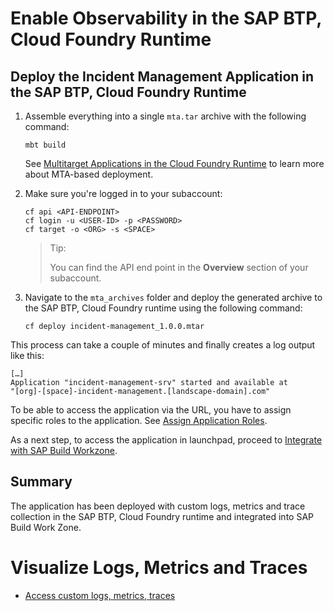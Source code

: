 # Enable Observability in the SAP BTP, Cloud Foundry Runtime

## Deploy the Incident Management Application in the SAP BTP, Cloud Foundry Runtime

1. Assemble everything into a single `mta.tar` archive with the following command:

    ```
    mbt build
    ```
    See [Multitarget Applications in the Cloud Foundry Runtime](https://help.sap.com/docs/btp/sap-business-technology-platform/multitarget-applications-in-cloud-foundry-environment) to learn more about MTA-based deployment.


2. Make sure you're logged in to your subaccount:

    ```
    cf api <API-ENDPOINT>
    cf login -u <USER-ID> -p <PASSWORD>
    cf target -o <ORG> -s <SPACE>
    ```
    >Tip:
    >
    >You can find the API end point in the **Overview** section of your subaccount.
    >
    
3. Navigate to the `mta_archives` folder and deploy the generated archive to the SAP BTP, Cloud Foundry runtime using the following command:

    ```
    cf deploy incident-management_1.0.0.mtar 
    ```

This process can take a couple of minutes and finally creates a log output like this:

```
[…]
Application "incident-management-srv" started and available at
"[org]-[space]-incident-management.[landscape-domain].com"
```

To be able to access the application via the URL, you have to assign specific roles to the application. See [Assign Application Roles](https://developers.sap.com/tutorials/user-role-assignment.html).

As a next step, to access the application in launchpad, proceed to [Integrate with SAP Build Workzone](https://developers.sap.com/tutorials/integrate-with-work-zone.html).

## Summary

The application has been deployed with custom logs, metrics and trace collection in the SAP BTP, Cloud Foundry runtime and integrated into SAP Build Work Zone.

# Visualize Logs, Metrics and Traces
- [Access custom logs, metrics, traces](./6-test-the-flow.md)
